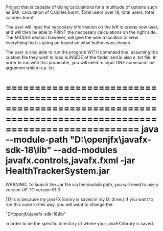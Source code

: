 
Project that is capable of doing calculations for a multitude of options such as BMI, calculation of Calories burnt,
Total users over 18, total users, total calories burnt.

The user will input the neccesary information on the left to create new user, and will then be able to PRINT the neccesary calculations
on the right side. The MIDDLE section however, will give the user a location to view everything that is going on based on what button was chosen.

The user is also able to run the progrem WITH command line, assuming the custom file they wish to load is INSIDE of the folder
and is also a .txt file. In order to run with this paramater, you will need to input ONE command line argument which is a .txt

===============================================================================================================================
java --module-path "D:\openjfx\javafx-sdk-18\lib" --add-modules javafx.controls,javafx.fxml -jar HealthTrackerSystem.jar
===============================================================================================================================
WARNING: To launch the Jar file via the module path, you will need to use a version UP TO version 61.0


(This is because my javaFX library is saved in my D: drive.)
If you want to run this code in this way, you will want to change the:

"D:\openjfx\javafx-sdk-18\lib"

in order to be the specific directory of where your javaFX library is saved.
